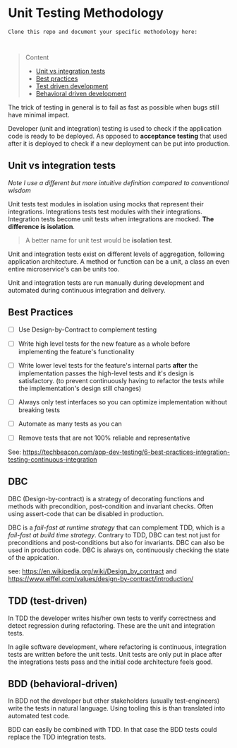 # Unit Testing Methodology

```
Clone this repo and document your specific methodology here:



```
> Content
> - [Unit vs integration tests](#unit-vs-integration-tests)
> - [Best practices](#best-practices)
> - [Test driven development](#tdd-test-driven)
> - [Behavioral driven development](#bdd-behavioral-driven)

The trick of testing in general is to fail as fast as possible when bugs still have minimal impact.

Developer (unit and integration) testing is used to check if the application code is ready to be deployed. 
As opposed to **acceptance testing** that used after it is deployed to check if a new deployment can be put into production.

## Unit vs integration tests

*Note I use a different but more intuitive definition compared to conventional wisdom*

Unit tests test modules in isolation using mocks that represent their integrations.
Integrations tests test modules with their integrations.
Integration tests become unit tests when integrations are mocked.
**The difference is isolation**. 

> A better name for unit test would be **isolation test**.

Unit and integration tests exist on different levels of aggregation, following application architecture.
A method or function can be a unit, a class an even entire microservice's can be units too.

Unit and integration tests are run manually during development and automated during continuous integration and delivery.

## Best Practices

- [ ] Use Design-by-Contract to complement testing


- [ ] Write high level tests for the new feature as a whole before implementing the feature's functionality


- [ ] Write lower level tests for the feature's internal parts **after** the implementation passes the high-level tests and it's design is satisfactory. 
(to prevent continuously having to refactor the tests while the implementation's design still changes)


- [ ] Always only test interfaces so you can optimize implementation without breaking tests


- [ ] Automate as many tests as you can


- [ ] Remove tests that are not 100% reliable and representative


See: https://techbeacon.com/app-dev-testing/6-best-practices-integration-testing-continuous-integration 

## DBC

DBC (Design-by-contract) is a strategy of decorating functions and methods with precondition, post-condition and invariant checks.
Often using assert-code that can be disabled in production.

DBC is a *fail-fast at runtime strategy* that can complement TDD, which is a *fail-fast at build time strategy*.
Contrary to TDD, DBC can test not just for preconditions and post-conditions but also for invariants. DBC can also be used in production code. DBC is always on, continuously checking the state of the appication.

see: https://en.wikipedia.org/wiki/Design_by_contract and https://www.eiffel.com/values/design-by-contract/introduction/

## TDD (test-driven)

In TDD the developer writes his/her own tests to verify correctness and detect regression during refactoring.
These are the unit and integration tests.

In agile software development, where refactoring is continuous, integration tests are written before the unit tests.
Unit tests are only put in place after the integrations tests pass and the initial code architecture feels good.

## BDD (behavioral-driven)
 
In BDD not the developer but other stakeholders (usually test-engineers) write the tests in natural language.
Using tooling this is than translated into automated test code.

BDD can easily be combined with TDD. In that case the BDD tests could replace the TDD integration tests. 


